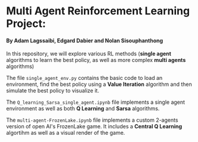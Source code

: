 # Multi Agent Reinforcement Learning Project:
#### By Adam Lagssaibi, Edgard Dabier and Nolan Sisouphanthong

In this repository, we will explore various RL methods (**single agent** algorithms to learn the best policy, as well as more complex **multi agents** algorithms)

The file `single_agent_env.py` contains the basic code to load an environment, find the best policy using a **Value Iteration** algorithm and then simulate the best policy to visualize it.

The `Q_learning_Sarsa_single_agent.ipynb` file implements a single agent environment as well as both **Q Learning** and **Sarsa** algorithms.

The `multi-agent-FrozenLake.ipynb` file implements a custom 2-agents version of open AI's FrozenLake game. It includes a **Central Q Learning** algortihm as well as a visual render of the game.
